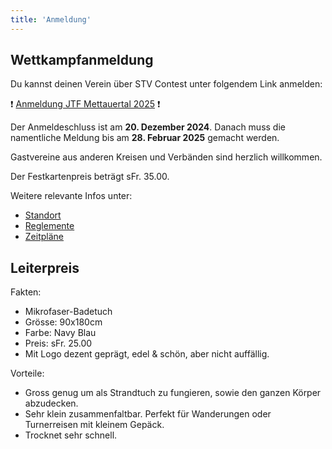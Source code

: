 ```yaml
---
title: 'Anmeldung'
---
```



Wettkampfanmeldung
------------------

Du kannst deinen Verein über STV Contest unter folgendem Link anmelden:

❗ [Anmeldung JTF Mettauertal 2025](https://contest.stv-fsg.ch/mettauertal2025/) ❗

Der Anmeldeschluss ist am **20. Dezember 2024**.
Danach muss die namentliche Meldung bis am **28. Februar 2025** gemacht werden.

Gastvereine aus anderen Kreisen und Verbänden sind herzlich willkommen.

Der Festkartenpreis beträgt sFr. 35.00.

Weitere relevante Infos unter:

* [Standort](/turnbetrieb/standort)
* [Reglemente](/turnbetrieb/reglemente)
* [Zeitpläne](/turnbetrieb/zeitplane)


Leiterpreis
-----------

Fakten:

* Mikrofaser-Badetuch
* Grösse: 90x180cm
* Farbe: Navy Blau
* Preis: sFr. 25.00
* Mit Logo dezent geprägt, edel & schön, aber nicht auffällig.

Vorteile:

* Gross genug um als Strandtuch zu fungieren, sowie den ganzen Körper abzudecken.
* Sehr klein zusammenfaltbar. Perfekt für Wanderungen oder Turnerreisen mit kleinem Gepäck.
* Trocknet sehr schnell.
